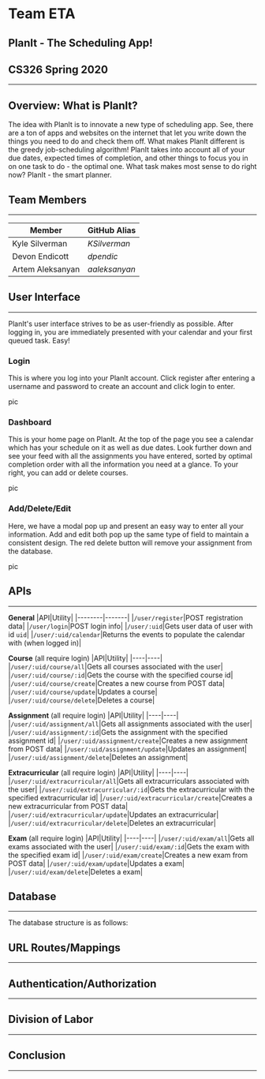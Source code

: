 # Team ETA #

## PlanIt - The Scheduling App! ##
## CS326 Spring 2020 ##
------

## Overview: What is PlanIt? ##
The idea with PlanIt is to innovate a new type of scheduling app. See, there are a ton of apps and websites on the internet that let you write down the things you need to do and check them off. What makes PlanIt different is the greedy job-scheduling algorithm! PlanIt takes into account all of your due dates, expected times of completion, and other things to focus you in on one task to do - the optimal one. What task makes most sense to do right now? PlanIt - the smart planner.

## Team Members ##
___
|Member|GitHub Alias|
|------|------------|
|Kyle Silverman|*KSilverman*|
|Devon Endicott|*dpendic*|
|Artem Aleksanyan|*aaleksanyan*|

## User Interface ##
___
PlanIt's user interface strives to be as user-friendly as possible. After logging in, you are immediately presented with your calendar and your first queued task. Easy!

### Login ###
This is where you log into your PlanIt account. Click register after entering a username and password to create an account and click login to enter.

pic

### Dashboard ###
This is your home page on PlanIt. At the top of the page you see a calendar which has your schedule on it as well as due dates. Look further down and see your feed with all the assignments you have entered, sorted by optimal completion order with all the information you need at a glance. To your right, you can add or delete courses.

pic

### Add/Delete/Edit ###
Here, we have a modal pop up and present an easy way to enter all your information. Add and edit both pop up the same type of field to maintain a consistent design. The red delete button will remove your assignment from the database.

pic

## APIs ##
___
**General**
|API|Utility|
|--------|-------|
|`/user/register`|POST registration data|
|`/user/login`|POST login info|
|`/user/:uid`|Gets user data of user with id `uid`|
|`/user/:uid/calendar`|Returns the events to populate the calendar with (when logged in)|

**Course** (all require login)
|API|Utility|
|----|----|
|`/user/:uid/course/all`|Gets all courses associated with the user|
|`/user/:uid/course/:id`|Gets the course with the specified course id|
|`/user/:uid/course/create`|Creates a new course from POST data|
|`/user/:uid/course/update`|Updates a course|
|`/user/:uid/course/delete`|Deletes a course|

**Assignment** (all require login)
|API|Utility|
|----|----|
|`/user/:uid/assignment/all`|Gets all assignments associated with the user|
|`/user/:uid/assignment/:id`|Gets the assignment with the specified assignment id|
|`/user/:uid/assignment/create`|Creates a new assignment from POST data|
|`/user/:uid/assignment/update`|Updates an assignment|
|`/user/:uid/assignment/delete`|Deletes an assignment|

**Extracurricular** (all require login)
|API|Utility|
|----|----|
|`/user/:uid/extracurricular/all`|Gets all extracurriculars associated with the user|
|`/user/:uid/extracurricular/:id`|Gets the extracurricular with the specified extracurricular id|
|`/user/:uid/extracurricular/create`|Creates a new extracurricular from POST data|
|`/user/:uid/extracurricular/update`|Updates an extracurricular|
|`/user/:uid/extracurricular/delete`|Deletes an extracurricular|

**Exam** (all require login)
|API|Utility|
|----|----|
|`/user/:uid/exam/all`|Gets all exams associated with the user|
|`/user/:uid/exam/:id`|Gets the exam with the specified exam id|
|`/user/:uid/exam/create`|Creates a new exam from POST data|
|`/user/:uid/exam/update`|Updates a exam|
|`/user/:uid/exam/delete`|Deletes a exam|


## Database ##
___
The database structure is as follows:

## URL Routes/Mappings ##
___
## Authentication/Authorization ##
___
## Division of Labor ##
___
## Conclusion ##
___
